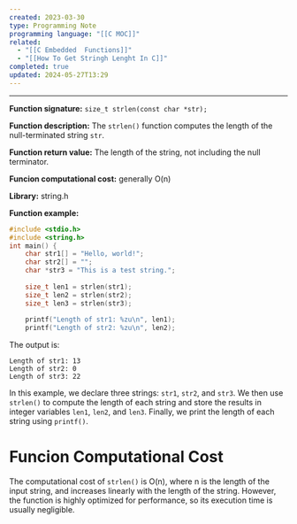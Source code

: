 ```yaml
---
created: 2023-03-30
type: Programming Note
programming language: "[[C MOC]]"
related:
  - "[[C Embedded  Functions]]"
  - "[[How To Get Stringh Lenght In C]]"
completed: true
updated: 2024-05-27T13:29
---
```

---

**Function signature:** `size_t strlen(const char *str);`

**Function description:** The `strlen()` function computes the length of the null-terminated string `str`.

**Function return value:** The length of the string, not including the null terminator.

**Funcion computational cost:** generally O(n)

**Library:** string.h 

**Function example:**
```c 
#include <stdio.h> 
#include <string.h>  
int main() {     
	char str1[] = "Hello, world!";     
	char str2[] = "";     
	char *str3 = "This is a test string.";     
	
	size_t len1 = strlen(str1);     
	size_t len2 = strlen(str2);     
	size_t len3 = strlen(str3);      
	
	printf("Length of str1: %zu\n", len1); 
	printf("Length of str2: %zu\n", len2); 
```
The output is:
```
Length of str1: 13 
Length of str2: 0 
Length of str3: 22
```

In this example, we declare three strings: `str1`, `str2`, and `str3`. We then use `strlen()` to compute the length of each string and store the results in integer variables `len1`, `len2`, and `len3`. Finally, we print the length of each string using `printf()`.

# Funcion Computational Cost
The computational cost of `strlen()` is O(n), where n is the length of the input string, and increases linearly with the length of the string. However, the function is highly optimized for performance, so its execution time is usually negligible.